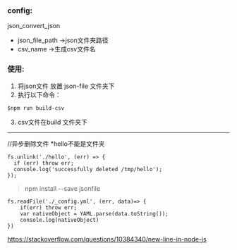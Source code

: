 ###  config:
json_convert_json  
-  json_file_path ->json文件夹路径 
-  csv_name  ->生成csv文件名

### 使用:

1) 将json文件 放置 json-file 文件夹下
2) 执行以下命令：
```
$npm run build-csv  
```
3) csv文件在build 文件夹下

---

//异步删除文件 *hello不能是文件夹
```
fs.unlink('./hello', (err) => {
  if (err) throw err;
  console.log('successfully deleted /tmp/hello');
});
```

> npm install --save jsonfile

```
fs.readFile('./_config.yml', (err, data)=> {
    if(err) throw err;
    var nativeObject = YAML.parse(data.toString());
    console.log(nativeObject)
})
```

https://stackoverflow.com/questions/10384340/new-line-in-node-js